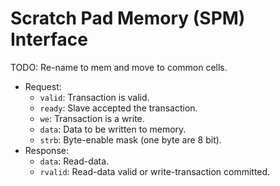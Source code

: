 # Scratch Pad Memory (SPM) Interface

TODO: Re-name to mem and move to common cells.

* Request:
  * `valid`: Transaction is valid.
  * `ready`: Slave accepted the transaction.
  * `we`: Transaction is a write.
  * `data`: Data to be written to memory.
  * `strb`: Byte-enable mask (one byte are 8 bit).
* Response:
  * `data`: Read-data.
  * `rvalid`: Read-data valid or write-transaction committed.
